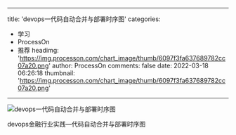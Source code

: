 
---
title: 'devops一代码自动合并与部署时序图'
categories: 
 - 学习
 - ProcessOn
 - 推荐
headimg: 'https://img.processon.com/chart_image/thumb/6097f3fa637689782cc07a20.png'
author: ProcessOn
comments: false
date: 2022-03-18 06:26:18
thumbnail: 'https://img.processon.com/chart_image/thumb/6097f3fa637689782cc07a20.png'
---

<div>   
<img class="thumb" alt="devops一代码自动合并与部署时序图" src="https://img.processon.com/chart_image/thumb/6097f3fa637689782cc07a20.png" referrerpolicy="no-referrer">
<p>devops金融行业实践—代码自动合并与部署时序图</p>  
</div>
            
